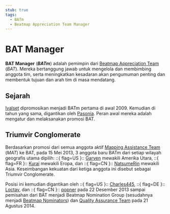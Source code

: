 ```yaml
---
stub: true
tags:
  - BATm
  - Beatmap Appreciation Team Manager
---
```


# BAT Manager

**BAT Manager** (***BATm***) adalah pemimpin dari [Beatmap Appreciation Team](/wiki/Modding/Beatmap_Appreciation_Team) (*BAT*). Mereka bertanggung jawab untuk mengelola dan membimbing anggota tim, serta meningkatkan kesadaran akan pengumuman penting dan membentuk tujuan dan arah tim di masa mendatang.

## Sejarah

[Ivalset](https://osu.ppy.sh/users/827) dipromosikan menjadi BATm pertama di awal 2009. Kemudian di tahun yang sama, digantikan oleh [Pasonia](https://osu.ppy.sh/users/43345). Peran awal mereka adalah mengatur dan melaksanakan promosi BAT.

## Triumvir Conglomerate

Berdasarkan promosi dari semua anggota aktif [Mapping Assistance Team](/wiki/Modding/Mapping_Assistance_Team) (*MAT*) ke BAT, pada 15 Mei 2013, 3 anggota baru BATm dari setiap wilayah geografis utama dipilih: ::{ flag=US }:: [Garven](https://osu.ppy.sh/users/244216) mewakili Amerika Utara, ::{ flag=FR }:: [Kurai](https://osu.ppy.sh/users/77089) mewakili Eropa, dan ::{ flag=CN }:: [NatsumeRin](https://osu.ppy.sh/users/151679) mewakili Asia. Keseimbangan kekuatan dari ketiga anggota ini disebut sebagai Triumvir Conglomerate.

Posisi ini kemudian digantikan oleh ::{ flag=US }:: [Charles445](https://osu.ppy.sh/users/85000), ::{ flag=DE }:: [Loctav](https://osu.ppy.sh/users/71366), dan ::{ flag=CN }:: [popner](https://osu.ppy.sh/users/759860) pada 22 Desember 2013 sampai pemisahan dari BAT menjadi Beatmap Nomination Group (sesudahnya menjadi [Beatmap Nominators](/wiki/People/The_Team/Beatmap_Nominators)) dan [Quality Assurance Team](/wiki/Modding/Quality_Assurance_Team) pada 21 Agustus 2014.
